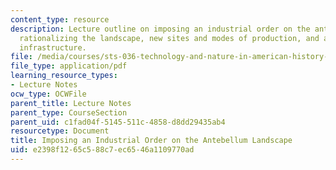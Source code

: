 ```yaml
---
content_type: resource
description: Lecture outline on imposing an industrial order on the antebellum landscape,
  rationalizing the landscape, new sites and modes of production, and a new transportation
  infrastructure.
file: /media/courses/sts-036-technology-and-nature-in-american-history-spring-2008/e2398f1265c588c7ec6546a1109770ad_wk4_outline.pdf
file_type: application/pdf
learning_resource_types:
- Lecture Notes
ocw_type: OCWFile
parent_title: Lecture Notes
parent_type: CourseSection
parent_uid: c1fad04f-5145-511c-4858-d8dd29435ab4
resourcetype: Document
title: Imposing an Industrial Order on the Antebellum Landscape
uid: e2398f12-65c5-88c7-ec65-46a1109770ad
---
```


